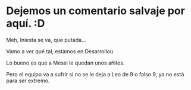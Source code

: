 # Dejemos un comentario salvaje por aquí. :D

Meh, Iniesta se va, que putada...

Vamo a ver qué tal, estamos en Desarrollou

Lo bueno es que a Messi le quedan unos añitos.

Pero el equipo va a sufrir si no se le deja a Leo de 9 o falso 9, ya no está para ser extremo.
